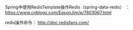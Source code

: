 Spring中使用RedisTemplate操作Redis（spring-data-redis） ：
https://www.cnblogs.com/EasonJim/p/7803067.html

redis操作命令：
http://doc.redisfans.com/

